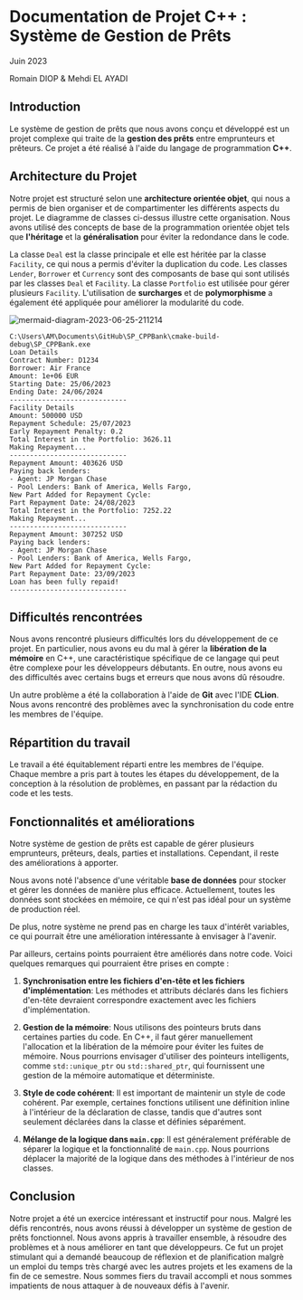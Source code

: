 # Documentation de Projet C++ : Système de Gestion de Prêts

Juin 2023

Romain DIOP & Mehdi EL AYADI

## Introduction

Le système de gestion de prêts que nous avons conçu et développé est un projet complexe qui traite de la **gestion des prêts** entre emprunteurs et prêteurs. Ce projet a été réalisé à l'aide du langage de programmation **C++**.

## Architecture du Projet

Notre projet est structuré selon une **architecture orientée objet**, qui nous a permis de bien organiser et de compartimenter les différents aspects du projet. Le diagramme de classes ci-dessus illustre cette organisation. Nous avons utilisé des concepts de base de la programmation orientée objet tels que **l'héritage** et la **généralisation** pour éviter la redondance dans le code.

La classe `Deal` est la classe principale et elle est héritée par la classe `Facility`, ce qui nous a permis d'éviter la duplication du code. Les classes `Lender`, `Borrower` et `Currency` sont des composants de base qui sont utilisés par les classes `Deal` et `Facility`. La classe `Portfolio` est utilisée pour gérer plusieurs `Facility`. L'utilisation de **surcharges** et de **polymorphisme** a également été appliquée pour améliorer la modularité du code.


![mermaid-diagram-2023-06-25-211214](https://github.com/EAMehdi/SP_CPPBank/assets/45198822/f52d03c7-8894-4eb2-92a8-7c116e83c398)

```console
C:\Users\AM\Documents\GitHub\SP_CPPBank\cmake-build-debug\SP_CPPBank.exe
Loan Details
Contract Number: D1234
Borrower: Air France
Amount: 1e+06 EUR
Starting Date: 25/06/2023
Ending Date: 24/06/2024
-----------------------------
Facility Details
Amount: 500000 USD
Repayment Schedule: 25/07/2023
Early Repayment Penalty: 0.2
Total Interest in the Portfolio: 3626.11
Making Repayment...
-----------------------------
Repayment Amount: 403626 USD
Paying back lenders:
- Agent: JP Morgan Chase
- Pool Lenders: Bank of America, Wells Fargo,
New Part Added for Repayment Cycle:
Part Repayment Date: 24/08/2023
Total Interest in the Portfolio: 7252.22
Making Repayment...
-----------------------------
Repayment Amount: 307252 USD
Paying back lenders:
- Agent: JP Morgan Chase
- Pool Lenders: Bank of America, Wells Fargo,
New Part Added for Repayment Cycle:
Part Repayment Date: 23/09/2023
Loan has been fully repaid!
-----------------------------

```

## Difficultés rencontrées

Nous avons rencontré plusieurs difficultés lors du développement de ce projet. En particulier, nous avons eu du mal à gérer la **libération de la mémoire** en C++, une caractéristique spécifique de ce langage qui peut être complexe pour les développeurs débutants. En outre, nous avons eu des difficultés avec certains bugs et erreurs que nous avons dû résoudre.

Un autre problème a été la collaboration à l'aide de **Git** avec l'IDE **CLion**. Nous avons rencontré des problèmes avec la synchronisation du code entre les membres de l'équipe.

## Répartition du travail

Le travail a été équitablement réparti entre les membres de l'équipe. Chaque membre a pris part à toutes les étapes du développement, de la conception à la résolution de problèmes, en passant par la rédaction du code et les tests.

## Fonctionnalités et améliorations

Notre système de gestion de prêts est capable de gérer plusieurs emprunteurs, prêteurs, deals, parties et installations. Cependant, il reste des améliorations à apporter.

Nous avons noté l'absence d'une véritable **base de données** pour stocker et gérer les données de manière plus efficace. Actuellement, toutes les données sont stockées en mémoire, ce qui n'est pas idéal pour un système de production réel.

De plus, notre système ne prend pas en charge les taux d'intérêt variables, ce qui pourrait être une amélioration intéressante à envisager à l'avenir.

Par ailleurs, certains points pourraient être améliorés dans notre code. Voici quelques remarques qui pourraient être prises en compte :

1. **Synchronisation entre les fichiers d'en-tête et les fichiers d'implémentation**: Les méthodes et attributs déclarés dans les fichiers d'en-tête devraient correspondre exactement avec les fichiers d'implémentation.

2. **Gestion de la mémoire**: Nous utilisons des pointeurs bruts dans certaines parties du code. En C++, il faut gérer manuellement l'allocation et la libération de la mémoire pour éviter les fuites de mémoire. Nous pourrions envisager d'utiliser des pointeurs intelligents, comme `std::unique_ptr` ou `std::shared_ptr`, qui fournissent une gestion de la mémoire automatique et déterministe.

3. **Style de code cohérent**: Il est important de maintenir un style de code cohérent. Par exemple, certaines fonctions utilisent une définition inline à l'intérieur de la déclaration de classe, tandis que d'autres sont seulement déclarées dans la classe et définies séparément.

4. **Mélange de la logique dans `main.cpp`**: Il est généralement préférable de séparer la logique et la fonctionnalité de `main.cpp`. Nous pourrions déplacer la majorité de la logique dans des méthodes à l'intérieur de nos classes.

## Conclusion

Notre projet a été un exercice intéressant et instructif pour nous. Malgré les défis rencontrés, nous avons réussi à développer un système de gestion de prêts fonctionnel. Nous avons appris à travailler ensemble, à résoudre des problèmes et à nous améliorer en tant que développeurs. Ce fut un projet stimulant qui a demandé beaucoup de réflexion et de planification malgrè un emploi du temps très chargé avec les autres projets et les examens de la fin de ce semestre. Nous sommes fiers du travail accompli et nous sommes impatients de nous attaquer à de nouveaux défis à l'avenir.
